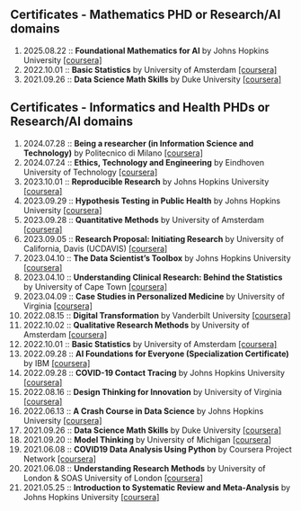 
##  Certificates - Mathematics PHD or Research/AI domains

1. 2025.08.22 :: **Foundational Mathematics for AI** by Johns Hopkins University [[coursera]](https://www.coursera.org/account/accomplishments/verify/51QKIZS2DUV1)
2. 2022.10.01 :: **Basic Statistics** by University of Amsterdam [[coursera]](https://www.coursera.org/account/accomplishments/verify/JTHFJU6BY4EM)
3. 2021.09.26 :: **Data Science Math Skills** by Duke University [[coursera]](https://www.coursera.org/account/accomplishments/verify/ZHMPNUULB3ZZ)


##  Certificates - Informatics and Health PHDs or Research/AI domains

1. 2024.07.28 :: **Being a researcher (in Information Science and Technology)** by Politecnico di Milano [[coursera]](https://www.coursera.org/account/accomplishments/verify/ZAKQGRBMEV6A)
2. 2024.07.24 :: **Ethics, Technology and Engineering** by Eindhoven University of Technology [[coursera]](https://www.coursera.org/account/accomplishments/verify/KYV5NR5ZUJYZ)
3. 2023.10.01 :: **Reproducible Research** by Johns Hopkins University [[coursera]](https://www.coursera.org/account/accomplishments/verify/TB9QEMK487JG)
4. 2023.09.29 :: **Hypothesis Testing in Public Health** by Johns Hopkins University [[coursera]](https://www.coursera.org/account/accomplishments/verify/JL8QEEUDVL2H)
5. 2023.09.28 :: **Quantitative Methods** by University of Amsterdam [[coursera]](https://www.coursera.org/account/accomplishments/verify/SUQ9QMMZ9EAX)
6. 2023.09.05 :: **Research Proposal: Initiating Research** by University of California, Davis (UCDAVIS) [[coursera]](https://www.coursera.org/account/accomplishments/verify/LVASMXWKQPT5)
7. 2023.04.10 :: **The Data Scientist’s Toolbox** by Johns Hopkins University [[coursera]](https://www.coursera.org/account/accomplishments/verify/ZD8VSEKXQZMS)
8. 2023.04.10 :: **Understanding Clinical Research: Behind the Statistics** by University of Cape Town [[coursera]](https://www.coursera.org/account/accomplishments/verify/8TGV97BM7KP7)
9. 2023.04.09 :: **Case Studies in Personalized Medicine** by University of Virginia [[coursera]](https://www.coursera.org/account/accomplishments/verify/SN2X64SS6CRN)
10. 2022.08.15 :: **Digital Transformation** by Vanderbilt University [[coursera]](https://www.coursera.org/account/accomplishments/verify/5VEFEF8Y5MQU)
11. 2022.10.02 :: **Qualitative Research Methods** by University of Amsterdam [[coursera]](https://www.coursera.org/account/accomplishments/verify/7V8M7J6J3TRR)
12. 2022.10.01 :: **Basic Statistics** by University of Amsterdam [[coursera]](https://www.coursera.org/account/accomplishments/verify/JTHFJU6BY4EM)
13. 2022.09.28 :: **AI Foundations for Everyone (Specialization Certificate)** by IBM [[coursera]](https://www.coursera.org/account/accomplishments/specialization/2Q9XZ6EEUVNR)
14. 2022.09.28 :: **COVID-19 Contact Tracing** by Johns Hopkins University [[coursera]](https://www.coursera.org/account/accomplishments/verify/BHHLUTZEDFMP)
15. 2022.08.16 :: **Design Thinking for Innovation** by University of Virginia [[coursera]](https://www.coursera.org/account/accomplishments/verify/D2D4NEZ994AS)
16. 2022.06.13 :: **A Crash Course in Data Science** by Johns Hopkins University [[coursera]](https://www.coursera.org/account/accomplishments/verify/JYGR5JUKEA4M)
17. 2021.09.26 :: **Data Science Math Skills** by Duke University [[coursera]](https://www.coursera.org/account/accomplishments/verify/ZHMPNUULB3ZZ)
18. 2021.09.20 :: **Model Thinking** by University of Michigan [[coursera]](https://www.coursera.org/account/accomplishments/verify/82Z5AVGFJJBG)
19. 2021.06.08 :: **COVID19 Data Analysis Using Python** by Coursera Project Network [[coursera]](https://www.coursera.org/account/accomplishments/verify/N3EDFV4HJFCT)
20. 2021.06.08 :: **Understanding Research Methods** by University of London & SOAS University of London [[coursera]](https://www.coursera.org/account/accomplishments/verify/P59MZUUDAAYZ)
21. 2021.05.25 :: **Introduction to Systematic Review and Meta-Analysis** by Johns Hopkins University [[coursera]](https://www.coursera.org/account/accomplishments/verify/DKNUCDD8H9EK)
